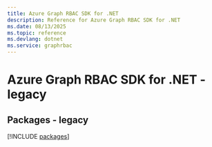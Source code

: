 ```yaml
---
title: Azure Graph RBAC SDK for .NET
description: Reference for Azure Graph RBAC SDK for .NET
ms.date: 08/13/2025
ms.topic: reference
ms.devlang: dotnet
ms.service: graphrbac
---
```

# Azure Graph RBAC SDK for .NET - legacy
## Packages - legacy
[!INCLUDE [packages](graph-rbac-index.md)]